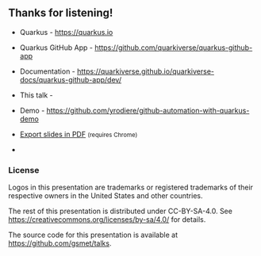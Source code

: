 <!-- .slide: data-state="focus" -->
## Thanks for listening!


* Quarkus - <https://quarkus.io>
* Quarkus GitHub App - <https://github.com/quarkiverse/quarkus-github-app>
* Documentation - <https://quarkiverse.github.io/quarkiverse-docs/quarkus-github-app/dev/>

* This talk - <TODO>
* Demo - <https://github.com/yrodiere/github-automation-with-quarkus-demo>
* <a href="?print-pdf">Export slides in PDF</a> <small>(requires Chrome)</small>

-

### License

Logos in this presentation are trademarks or registered trademarks of their respective owners in the United States and other countries.

The rest of this presentation is distributed under CC-BY-SA-4.0. See https://creativecommons.org/licenses/by-sa/4.0/ for details.

The source code for this presentation is available at https://github.com/gsmet/talks.

